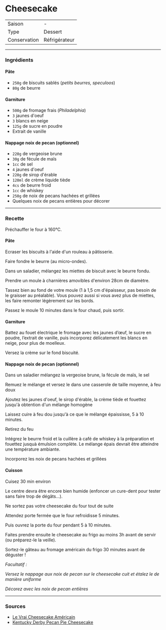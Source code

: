 # Cheesecake

| | |
|:---|:---|
| Saison | - |
| Type | Dessert |
| Conservation | Réfrigérateur |

---

### Ingrédients

#### Pâte
* `250g` de biscuits sablés (*petits beurres, speculoos*)
* `80g` de beurre

#### Garniture
* `500g` de fromage frais (*Philadelphia*)
* `3` jaunes d'oeuf
* `3` blancs en neige
* `125g` de sucre en poudre
* Extrait de vanille

#### Nappage noix de pecan (optionnel)

* `220g` de vergeoise brune
* `30g` de fécule de maïs
* `1cc` de sel
* `4` jaunes d'oeuf
* `220g` de sirop d'érable
* `120ml` de crème liquide tiède
* `4cs` de beurre froid
* `1cc` de whiskey
* `250g` de noix de pecans hachées et grillées
* Quelques noix de pecans entières pour décorer

---

### Recette

Préchauffer le four à 160°C.

#### Pâte

Ecraser les biscuits à l'aide d'un rouleau à pâtisserie.

Faire fondre le beurre (au micro-ondes).

Dans un saladier, mélangez les miettes de biscuit avec le beurre fondu.

Prendre un moule à charnières amovibles d'environ 28cm de diamètre.

Tassez bien au fond de votre moule  (1 à 1,5 cm d'épaisseur, pas besoin de le graisser au préalable). Vous pouvez aussi si vous avez plus de miettes, les faire remonter légèrement sur les bords.

Passez le moule 10 minutes dans le four chaud, puis sortir.

#### Garniture

Battez au fouet électrique le fromage avec les jaunes d’œuf, le sucre en poudre, l’extrait de vanille, puis incorporez délicatement les blancs en neige, pour plus de moelleux.

Versez la crème sur le fond biscuité.

#### Nappage noix de pecan (optionnel)

Dans un saladier mélangez la vergeoise brune, la fécule de maïs, le sel

Remuez le mélange et versez le dans une casserole de taille moyenne, à feu doux

Ajoutez les jaunes d'oeuf, le sirop d'érable, la crème tiède et fouettez jusqu'à obtention d'un mélange homogène

Laissez cuire à feu dou jusqu'à ce que le mélange épaississe, 5 à 10 minutes.

Retirez du feu

Intégrez le beurre froid et la cuillère à café de whiskey à la préparation et fouettez jusquà émulsion complète. Le mélange épais devrait être atteindre une température ambiante.

Incorporez les noix de pecans hachées et grillées


#### Cuisson

Cuisez 30 min environ

Le centre devra être encore bien humide (enfoncer un cure-dent pour tester sans faire trop de dégâts…).

Ne sortez pas votre cheesecake du four tout de suite

Attendez porte fermée que le four refroidisse 5 minutes.

Puis ouvrez la porte du four pendant 5 à 10 minutes.

Faites prendre ensuite le cheesecake au frigo au moins 3h avant de servir (ou préparez-le la veille).

Sortez-le gâteau au fromage américain du frigo 30 minutes avant de déguster !

*Facultatif :*

*Versez le nappage aux noix de pecan sur le cheesecake cuit et étalez le de manière uniforme*

*Décorez avec les noix de pecan entières*

---

### Sources

* [Le Vrai Cheesecake Américain](https://www.cuisineamericaine-cultureusa.com/le-vrai-cheesecake-americain-recette-et-conseils/)
* [Kentucky Derby Pecan Pie Cheesecake](https://tasty.co/recipe/kentucky-derby-pecan-pie-cheesecake)
